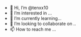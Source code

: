 - 👋 Hi, I’m @tenxx10
- 👀 I’m interested in ...
- 🌱 I’m currently learning...
- 💞️ I’m looking to collaborate on ..
- 📫 How to reach me ...
